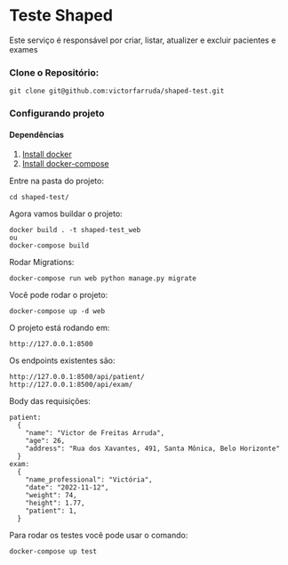 # Teste Shaped

Este serviço é responsável por criar, listar, atualizer e excluir pacientes e exames


### Clone o Repositório:
```shell script
git clone git@github.com:victorfarruda/shaped-test.git
```

### Configurando projeto

#### Dependências

1. [Install docker](https://docs.docker.com/install/)
2. [Install docker-compose](https://docs.docker.com/compose/install/)

Entre na pasta do projeto:
```shell script
cd shaped-test/
```
Agora vamos buildar o projeto:
```shell script
docker build . -t shaped-test_web
ou
docker-compose build
```

Rodar Migrations:
```shell script
docker-compose run web python manage.py migrate 
```

Você pode rodar o projeto:
```shell script
docker-compose up -d web
```

O projeto está rodando em:
```shell script
http://127.0.0.1:8500
```

Os endpoints existentes são:
```shell script
http://127.0.0.1:8500/api/patient/
http://127.0.0.1:8500/api/exam/
```

Body das requisições:
```shell script
patient:
  {
    "name": "Victor de Freitas Arruda",
    "age": 26,
    "address": "Rua dos Xavantes, 491, Santa Mônica, Belo Horizonte"
  }
exam:
  {
    "name_professional": "Victória",
    "date": "2022-11-12",
    "weight": 74,
    "height": 1.77,
    "patient": 1,
  }
```

Para rodar os testes você pode usar o comando:
```shell script
docker-compose up test
```